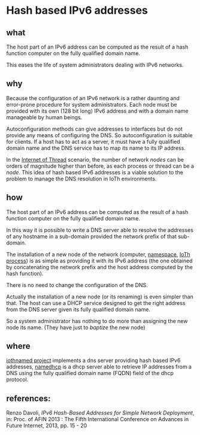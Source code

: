 Hash based IPv6 addresses
====

what
----
The host part of an IPv6 address can be computed as the result of a hash function 
computer on the fully qualified domain name.

This eases the life of system administrators dealing with IPv6 networks.

why
----
Because the configuration of an IPv6 network is a rather daunting and
error-prone procedure for system administrators. Each node must be
provided with its own (128 bit long) IPv6 address and with a domain name
manageable by human beings.

Autoconfiguration methods can give addresses to interfaces but
do not provide any means of configuring the DNS.
So autoconfiguration is suitable for clients. If a host has to
act as a server, it must have a fully qualified domain name and 
the DNS service has to map its name to its IP address.

In the [Internet of Thread](ioth.md) scenario, the number of network _nodes_
can be orders of magnitude higher than before, as each process or thread can be a _node_. 
This idea of hash based IPv6 addresses is a viable
solution to the problem to manage the DNS resolution in IoTh environments.

how
----
The host part of an IPv6 address can be computed as the result of a hash function
computer on the fully qualified domain name.

In this way it is possible to write a DNS server able to resolve the addresses
of any hostname in a sub-domain provided the network prefix of that sub-domain.

The installation of a new node of the network (computer, [namespace](non.md), [IoTh process](ioth.md))
is as simple as providing it with its IPv6 address
(the one obtained by concatenating the network prefix and the
 host address computed by the hash function).

There is no need to change the configuration of the DNS.

Actually the installation of a new node (or its renaming) is even simpler than that.
The host can use a DHCP service designed to get the right address
from the DNS server given its fully qualified domain name.

So a system administrator has nothing to do more than assigning
the new node its name. (They have just to _baptize_ the new node)

where
----
[iothnamed project](https://github.com/virtualsquare/iothnamed) implements a dns server
providing hash based IPv6 addresses, [namedhcp](https://github.com/virtualsquare/namedhcp)
is a dhcp server able to retrieve IP addresses from a DNS using the fully qualified
domain name (FQDN) field of the dhcp protocol.

references:
----

Renzo Davoli, _IPv6 Hash-Based Addresses for Simple Network Deployment_, in: Proc. of AFIN 2013 : The Fifth International Conference on Advances in Future Internet, 2013, pp. 15 - 20 
